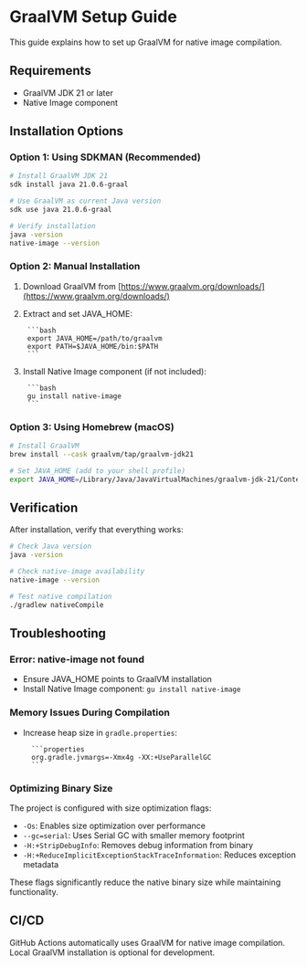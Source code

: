 # GraalVM Setup Guide

This guide explains how to set up GraalVM for native image compilation.

## Requirements

- GraalVM JDK 21 or later
- Native Image component

## Installation Options

### Option 1: Using SDKMAN (Recommended)

```bash
# Install GraalVM JDK 21
sdk install java 21.0.6-graal

# Use GraalVM as current Java version
sdk use java 21.0.6-graal

# Verify installation
java -version
native-image --version
```

### Option 2: Manual Installation

1. Download GraalVM from [https://www.graalvm.org/downloads/](https://www.graalvm.org/downloads/)
2. Extract and set JAVA_HOME:

        ```bash
        export JAVA_HOME=/path/to/graalvm
        export PATH=$JAVA_HOME/bin:$PATH
        ```

4. Install Native Image component (if not included):

        ```bash
        gu install native-image
        ```


### Option 3: Using Homebrew (macOS)

```bash
# Install GraalVM
brew install --cask graalvm/tap/graalvm-jdk21

# Set JAVA_HOME (add to your shell profile)
export JAVA_HOME=/Library/Java/JavaVirtualMachines/graalvm-jdk-21/Contents/Home
```

## Verification

After installation, verify that everything works:

```bash
# Check Java version
java -version

# Check native-image availability
native-image --version

# Test native compilation
./gradlew nativeCompile
```

## Troubleshooting

### Error: native-image not found

- Ensure JAVA_HOME points to GraalVM installation
- Install Native Image component: `gu install native-image`

### Memory Issues During Compilation

- Increase heap size in `gradle.properties`:

        ```properties
        org.gradle.jvmargs=-Xmx4g -XX:+UseParallelGC
        ```

### Optimizing Binary Size

The project is configured with size optimization flags:

- `-Os`: Enables size optimization over performance
- `--gc=serial`: Uses Serial GC with smaller memory footprint
- `-H:+StripDebugInfo`: Removes debug information from binary
- `-H:+ReduceImplicitExceptionStackTraceInformation`: Reduces exception metadata

These flags significantly reduce the native binary size while maintaining functionality.

## CI/CD

GitHub Actions automatically uses GraalVM for native image compilation. Local GraalVM installation is optional for development.


